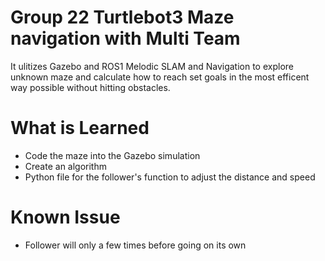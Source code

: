 # Group 22 Turtlebot3 Maze navigation with Multi Team

It ulitizes Gazebo and ROS1 Melodic SLAM and Navigation to explore unknown maze and calculate how to reach set goals in the most efficent way possible without hitting obstacles.

# What is Learned
* Code the maze into the Gazebo simulation
* Create an algorithm
* Python file for the follower's function to adjust the distance and speed
  
# Known Issue
* Follower will only a few times before going on its own

